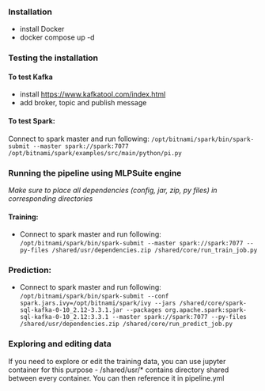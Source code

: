 ### Installation
- install Docker
- docker compose up -d

### Testing the installation

#### To test Kafka
- install https://www.kafkatool.com/index.html
- add broker, topic and publish message

#### To test Spark: 
Connect to spark master and run following:
`/opt/bitnami/spark/bin/spark-submit --master spark://spark:7077 /opt/bitnami/spark/examples/src/main/python/pi.py`

### Running the pipeline using MLPSuite engine ###
*Make sure to place all dependencies (config, jar, zip, py files) in corresponding directories*
#### Training:
- Connect to spark master and run following: `/opt/bitnami/spark/bin/spark-submit --master spark://spark:7077 --py-files /shared/usr/dependencies.zip /shared/core/run_train_job.py`

### Prediction:
- Connect to spark master and run following: `/opt/bitnami/spark/bin/spark-submit --conf spark.jars.ivy=/opt/bitnami/spark/ivy --jars /shared/core/spark-sql-kafka-0-10_2.12-3.3.1.jar --packages org.apache.spark:spark-sql-kafka-0-10_2.12:3.3.1 --master spark://spark:7077 --py-files /shared/usr/dependencies.zip /shared/core/run_predict_job.py`

### Exploring and editing data
If you need to explore or edit the training data, you can use jupyter container for this purpose - /shared/usr/* contains directory shared between every container. You can then reference it in pipeline.yml
